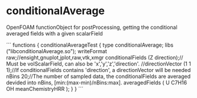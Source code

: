# conditionalAverage
OpenFOAM functionObject for postProcessing, getting the conditional averaged fields with a given scalarField

´´´
functions
{
	conditionalAverageTest
	{
		type conditionalAverage;
		libs ("libconditionalAverage.so");
		writeFormat       raw;//ensight,gnuplot,jplot,raw,vtk,xmgr
		conditionalFields 	(Z direction);// Must be volScalarField, can also be 'x','y','z','direction'.
		//directionVector		(1 1 1);//If conditionalFields contains 'direction', a directionVector will be needed
		nBins				20;//The number of sampled data, the conditionalFields are averaged devided into nBins, [min:(max-min)/nBins:max].
		averagedFields		( U C7H16 OH meanChemistryHRR );
	}
}
´´´
